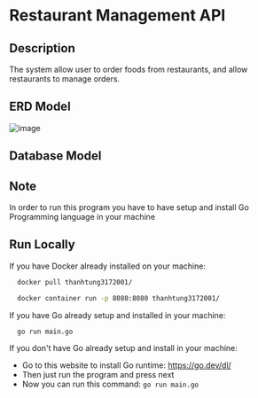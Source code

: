 
# Restaurant Management API
## Description

The system allow user to order foods from restaurants, and allow restaurants to manage orders.

## ERD Model
![image](https://github.com/ththanhtung/restaurant-management-api/assets/83943695/31ae6af4-4218-4bdb-b7d7-f63c4bd358c4)

## Database Model

## Note

In order to run this program you have to have setup and install Go Programming language in your machine
## Run Locally

If you have Docker already installed on your machine:
```bash
  docker pull thanhtung3172001/
```
```bash
  docker container run -p 8080:8080 thanhtung3172001/
```
If you have Go already setup and installed in your machine:
```bash
  go run main.go
```
If you don't have Go already setup and install in your machine:
- Go to this website to install Go runtime: https://go.dev/dl/
- Then just run the program and press next
- Now you can run this command: ```go run main.go ```

